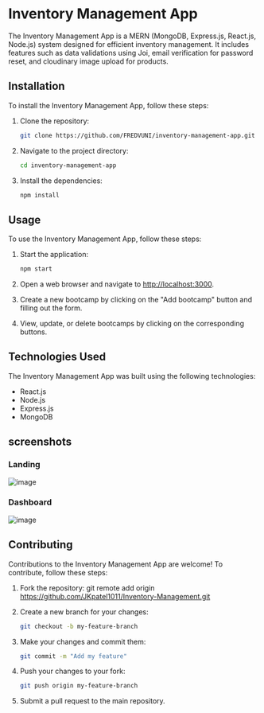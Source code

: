 # Inventory Management App

The Inventory Management App is a MERN (MongoDB, Express.js, React.js, Node.js) system designed for efficient inventory management. It includes features such as data validations using Joi, email verification for password reset, and cloudinary image upload for products.

## Installation

To install the Inventory Management App, follow these steps:

1. Clone the repository:

   ```bash
   git clone https://github.com/FREDVUNI/inventory-management-app.git
   ```

2. Navigate to the project directory:

   ```bash
   cd inventory-management-app
   ```

3. Install the dependencies:

   ```bash
   npm install
   ```

## Usage

To use the Inventory Management App, follow these steps:

1. Start the application:

   ```bash
   npm start
   ```

2. Open a web browser and navigate to [http://localhost:3000](http://localhost:3000).
3. Create a new bootcamp by clicking on the "Add bootcamp" button and filling out the form.
4. View, update, or delete bootcamps by clicking on the corresponding buttons.

## Technologies Used

The Inventory Management App was built using the following technologies:

- React.js
- Node.js
- Express.js
- MongoDB

## screenshots

### Landing

![image](https://github.com/FREDVUNI/inventory-management-app/assets/41730664/c49bd2e7-52fb-4593-95ca-fcd81872917f)

### Dashboard

![image](https://github.com/FREDVUNI/inventory-management-app/assets/41730664/3b3c9682-e526-48a7-b0cb-0fc68262b0b0)

## Contributing

Contributions to the Inventory Management App are welcome! To contribute, follow these steps:

1. Fork the repository: git remote add origin https://github.com/JKpatel1011/Inventory-Management.git
2. Create a new branch for your changes:

   ```bash
   git checkout -b my-feature-branch
   ```

3. Make your changes and commit them:

   ```bash
   git commit -m "Add my feature"
   ```

4. Push your changes to your fork:

   ```bash
   git push origin my-feature-branch
   ```

5. Submit a pull request to the main repository.
